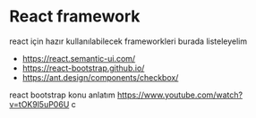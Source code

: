 # React framework

react için hazır kullanılabilecek frameworkleri burada listeleyelim
* https://react.semantic-ui.com/
* https://react-bootstrap.github.io/
* https://ant.design/components/checkbox/


react bootstrap konu anlatım
https://www.youtube.com/watch?v=tOK9l5uP06U
c

